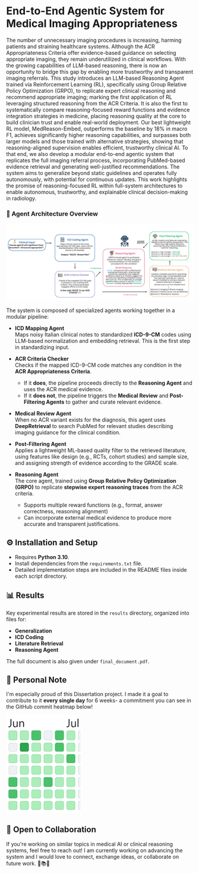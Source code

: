 # End-to-End Agentic System for Medical Imaging Appropriateness

The number of unnecessary imaging procedures is increasing, harming patients and straining healthcare systems. Although the ACR Appropriateness Criteria offer evidence-based guidance on selecting appropriate imaging, they remain underutilized in clinical workflows. 
With the growing capabilities of LLM-based reasoning, there is now an opportunity to bridge this gap by enabling more trustworthy and transparent imaging referrals. This study introduces an LLM-based Reasoning Agent trained via Reinforcement Learning (RL), specifically using Group Relative Policy Optimization (GRPO), to replicate expert clinical reasoning and recommend appropriate imaging; marking the first application of RL leveraging structured reasoning from the ACR Criteria. It is also the first to systematically compare reasoning-focused reward functions and evidence integration strategies in medicine, placing reasoning quality at the core to build clinician trust and enable real-world deployment. Our best lightweight RL model, MedReason-Embed, outperforms the baseline by 18\% in macro F1, achieves significantly higher reasoning capabilities, and surpasses both larger models and those trained with alternative strategies, showing that reasoning-aligned supervision enables efficient, trustworthy clinical AI. To that end, we also develop a modular end-to-end agentic system that replicates the full imaging referral process, incorporating PubMed-based evidence retrieval and generating well-justified recommendations. The system aims to generalize beyond static guidelines and operates fully autonomously, with potential for continuous updates. This work highlights the promise of reasoning-focused RL within full-system architectures to enable autonomous, trustworthy, and explainable clinical decision-making in radiology.

### 🧠 Agent Architecture Overview

<img src="/figures/final_architecture.png" alt="Agent Architecture" width="800"/>


The system is composed of specialized agents working together in a modular pipeline:

- **ICD Mapping Agent**  
  Maps noisy Italian clinical notes to standardized **ICD-9-CM** codes using LLM-based normalization and embedding retrieval. This is the first step in standardizing input.

- **ACR Criteria Checker**  
  Checks if the mapped ICD-9-CM code matches any condition in the **ACR Appropriateness Criteria**.  
  - If it **does**, the pipeline proceeds directly to the **Reasoning Agent** and uses the ACR medical evidence.
  - If it **does not**, the pipeline triggers the **Medical Review** and **Post-Filtering Agents** to gather and curate relevant evidence.

- **Medical Review Agent**  
  When no ACR variant exists for the diagnosis, this agent uses **DeepRetrieval** to search PubMed for relevant studies describing imaging guidance for the clinical condition.

- **Post-Filtering Agent**  
 Applies a lightweight ML-based quality filter to the retrieved literature, using features like design (e.g., RCTs, cohort studies) and sample size, and assigning strength of evidence according to the GRADE scale.

- **Reasoning Agent**  
  The core agent, trained using **Group Relative Policy Optimization (GRPO)** to replicate **stepwise expert reasoning traces** from the ACR criteria.  
  - Supports multiple reward functions (e.g., format, answer correctness, reasoning alignment)
  - Can incorporate external medical evidence to produce more accurate and transparent justifications.

## ⚙️ Installation and Setup
- Requires **Python 3.10**.  
- Install dependencies from the `requirements.txt` file.  
- Detailed implementation steps are included in the README files inside each script directory.

## 📊 Results
Key experimental results are stored in the `results` directory, organized into files for:
- **Generalization**
- **ICD Coding**
- **Literature Retrieval**
- **Reasoning Agent**

The full document is also given under `final_document.pdf`.


## 🚀 Personal Note

I'm especially proud of this Dissertation project. I made it a goal to contribute to it **every single day** for 6 weeks-  a commitment you can see in the GitHub commit heatmap below!  

<img src="/figures/personal_contributions.png" alt="Contributions" width="200"/>

## 🤝 Open to Collaboration
If you're working on similar topics in medical AI or clinical reasoning systems, feel free to reach out! I am currently working on advancing the system and I would love to connect, exchange ideas, or collaborate on future work. 🧠📚💬